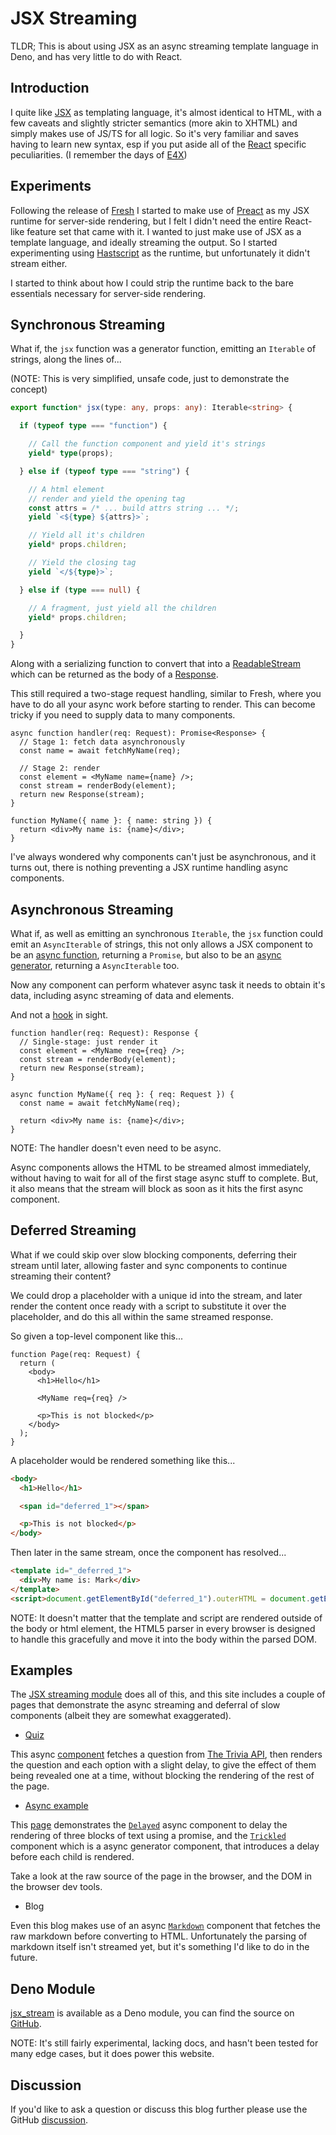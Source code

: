 # JSX Streaming

TLDR; This is about using JSX as an async streaming template language in Deno,
and has very little to do with React.

## Introduction

I quite like [JSX] as templating language, it's almost identical to HTML, with a
few caveats and slightly stricter semantics (more akin to XHTML) and simply
makes use of JS/TS for all logic. So it's very familiar and saves having to
learn new syntax, esp if you put aside all of the [React] specific
peculiarities. (I remember the days of [E4X])

[JSX]: https://facebook.github.io/jsx
[React]: https://react.dev
[E4X]: https://en.wikipedia.org/wiki/ECMAScript_for_XML

## Experiments

Following the release of [Fresh] I started to make use of [Preact] as my JSX
runtime for server-side rendering, but I felt I didn't need the entire
React-like feature set that came with it. I wanted to just make use of JSX as a
template language, and ideally streaming the output. So I started experimenting
using [Hastscript] as the runtime, but unfortunately it didn't stream either.

[Fresh]: https://fresh.deno.dev
[Preact]: https://preactjs.com
[Hastscript]: https://github.com/syntax-tree/hastscript

I started to think about how I could strip the runtime back to the bare
essentials necessary for server-side rendering.

## Synchronous Streaming

What if, the `jsx` function was a generator function, emitting an `Iterable` of
strings, along the lines of...

(NOTE: This is very simplified, unsafe code, just to demonstrate the concept)

```ts
export function* jsx(type: any, props: any): Iterable<string> {

  if (typeof type === "function") {

    // Call the function component and yield it's strings
    yield* type(props);

  } else if (typeof type === "string") {

    // A html element
    // render and yield the opening tag
    const attrs = /* ... build attrs string ... */;
    yield `<${type} ${attrs}>`;

    // Yield all it's children
    yield* props.children;

    // Yield the closing tag
    yield `</${type}>`;

  } else if (type === null) {

    // A fragment, just yield all the children
    yield* props.children;

  }
}
```

Along with a serializing function to convert that into a [ReadableStream] which
can be returned as the body of a [Response].

[ReadableStream]: https://developer.mozilla.org/en-US/docs/Web/API/ReadableStream
[Response]: https://developer.mozilla.org/en-US/docs/Web/API/Response

This still required a two-stage request handling, similar to Fresh, where you
have to do all your async work before starting to render. This can become tricky
if you need to supply data to many components.

```tsx
async function handler(req: Request): Promise<Response> {
  // Stage 1: fetch data asynchronously
  const name = await fetchMyName(req);

  // Stage 2: render
  const element = <MyName name={name} />;
  const stream = renderBody(element);
  return new Response(stream);
}

function MyName({ name }: { name: string }) {
  return <div>My name is: {name}</div>;
}
```

I've always wondered why components can't just be asynchronous, and it turns
out, there is nothing preventing a JSX runtime handling async components.

## Asynchronous Streaming

What if, as well as emitting an synchronous `Iterable`, the `jsx` function could
emit an `AsyncIterable` of strings, this not only allows a JSX component to be
an [async function][async_fn], returning a `Promise`, but also to be an
[async generator][async_gen], returning a `AsyncIterable` too.

[async_fn]: https://developer.mozilla.org/en-US/docs/Web/JavaScript/Reference/Statements/async_function
[async_gen]: https://developer.mozilla.org/en-US/docs/Web/JavaScript/Reference/Statements/async_function*

Now any component can perform whatever async task it needs to obtain it's data,
including async streaming of data and elements.

And not a [hook][useEffect] in sight.

[useEffect]: https://react.dev/reference/react/useEffect

```tsx
function handler(req: Request): Response {
  // Single-stage: just render it
  const element = <MyName req={req} />;
  const stream = renderBody(element);
  return new Response(stream);
}

async function MyName({ req }: { req: Request }) {
  const name = await fetchMyName(req);

  return <div>My name is: {name}</div>;
}
```

NOTE: The handler doesn't even need to be async.

Async components allows the HTML to be streamed almost immediately, without
having to wait for all of the first stage async stuff to complete. But, it also
means that the stream will block as soon as it hits the first async component.

## Deferred Streaming

What if we could skip over slow blocking components, deferring their stream
until later, allowing faster and sync components to continue streaming their
content?

We could drop a placeholder with a unique id into the stream, and later render
the content once ready with a script to substitute it over the placeholder, and
do this all within the same streamed response.

So given a top-level component like this...

```tsx
function Page(req: Request) {
  return (
    <body>
      <h1>Hello</h1>

      <MyName req={req} />

      <p>This is not blocked</p>
    </body>
  );
}
```

A placeholder would be rendered something like this...

```html
<body>
  <h1>Hello</h1>

  <span id="deferred_1"></span>

  <p>This is not blocked</p>
</body>
```

Then later in the same stream, once the component has resolved...

```html
<template id="_deferred_1">
  <div>My name is: Mark</div>
</template>
<script>document.getElementById("deferred_1").outerHTML = document.getElementById("_deferred_1").innerHTML;</script>
```

NOTE: It doesn't matter that the template and script are rendered outside of the
body or html element, the HTML5 parser in every browser is designed to handle
this gracefully and move it into the body within the parsed DOM.

## Examples

The [JSX streaming module][jsx_stream] does all of this, and this site includes
a couple of pages that demonstrate the async streaming and deferral of slow
components (albeit they are somewhat exaggerated).

[jsx_stream]: https://deno.land/x/jsx_stream

- [Quiz](/quiz)

This async [component][quiz_tsx] fetches a question from [The Trivia API][api],
then renders the question and each option with a slight delay, to give the
effect of them being revealed one at a time, without blocking the rendering of
the rest of the page.

[quiz_tsx]: https://github.com/jollytoad/home/blob/main/components/Quiz.tsx
[api]: https://the-trivia-api.com/

- [Async example](/async)

This [page][async_tsx] demonstrates the [`Delayed`][delayed_tsx] async component
to delay the rendering of three blocks of text using a promise, and the
[`Trickled`][trickled_tsx] component which is a async generator component, that
introduces a delay before each child is rendered.

Take a look at the raw source of the page in the browser, and the DOM in the
browser dev tools.

[async_tsx]: https://github.com/jollytoad/home/blob/main/routes/async.tsx
[delayed_tsx]: https://github.com/jollytoad/home/blob/main/components/Delayed.tsx
[trickled_tsx]: https://github.com/jollytoad/home/blob/main/components/Trickled.tsx

- Blog

Even this blog makes use of an async [`Markdown`][markdown_tsx] component that
fetches the raw markdown before converting to HTML. Unfortunately the parsing of
markdown itself isn't streamed yet, but it's something I'd like to do in the
future.

[markdown_tsx]: https://github.com/jollytoad/home/blob/main/components/Markdown.tsx

## Deno Module

[jsx_stream] is available as a Deno module, you can find the source on
[GitHub][src].

NOTE: It's still fairly experimental, lacking docs, and hasn't been tested for
many edge cases, but it does power this website.

[src]: https://github.com/jollytoad/deno_jsx_stream

## Discussion

If you'd like to ask a question or discuss this blog further please use the
GitHub [discussion].

[discussion]: https://github.com/jollytoad/home/discussions/1
